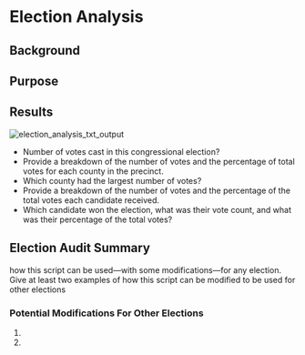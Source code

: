 # Election Analysis
## Background
## Purpose

## Results
![election_analysis_txt_output](https://user-images.githubusercontent.com/85718354/125200361-bc4ad980-e238-11eb-96c0-28c4108bc3b5.JPG)

* Number of votes cast in this congressional election?
* Provide a breakdown of the number of votes and the percentage of total votes for each county in the precinct.
* Which county had the largest number of votes?
* Provide a breakdown of the number of votes and the percentage of the total votes each candidate received.
* Which candidate won the election, what was their vote count, and what was their percentage of the total votes?

## Election Audit Summary
how this script can be used—with some modifications—for any election. Give at least two examples of how this script can be modified to be used for other elections

### Potential Modifications For Other Elections
1.
2.
